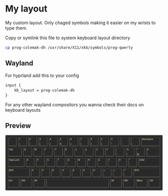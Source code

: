 # My layout

My custom layout. Only chaged symbols making it easier on my wrists to type them.

Copy or symlink this file to system keyboard layout directory
```bash
cp prog-colemak-dh /usr/share/X11/xkb/symbols/prog-qwerty
```
## Wayland

For hyprland add this to your config

```
input {
    kb_layout = prog-colemak-dh
}
```

For any other wayland compositors you wanna check their docs on keyboard layouts

## Preview
![preview](./preview.png)
